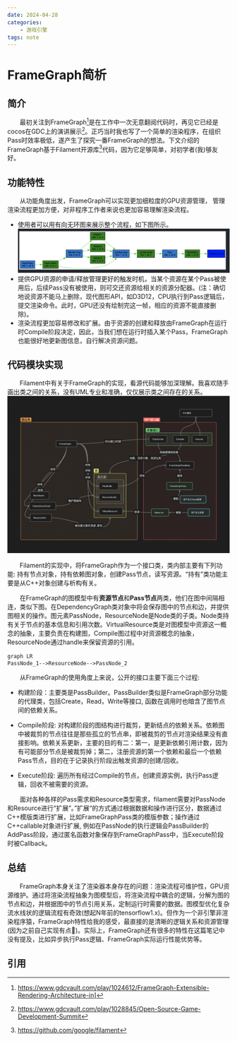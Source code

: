 ```yaml
---
date: 2024-04-28
categories:
    - 游戏引擎
tags: note
---
```


# FrameGraph简析
## 简介
&emsp;&emsp;最初关注到FrameGraph[^1]是在工作中一次无意翻阅代码时，再见它已经是cocos在GDC上的演讲展示[^2]。正巧当时我也写了一个简单的渲染程序，在组织Pass时效率极低，遂产生了探究一番FrameGraph的想法。下文介绍的FrameGraph基于Filament开源库[^3]代码，因为它足够简单，对初学者(我)够友好。
<!-- more -->

## 功能特性

&emsp;&emsp;从功能角度出发，FrameGraph可以实现更加细粒度的GPU资源管理，
管理渲染流程更加方便，对非程序工作者来说也更加容易理解渲染流程。
* 使用者可以用有向无环图来展示整个流程，如下图所示。![](./img/img_fg.png)
* 提供GPU资源的申请/释放管理更好的触发时机，当某个资源在某个Pass被使用后，后续Pass没有被使用，则可交还资源给相关的资源分配器。(注：确切地说资源不能马上删除，现代图形API，如D3D12，CPU执行到Pass逻辑后，提交渲染命令。此时，GPU还没有绘制完这一帧，相应的资源不能直接删除)。
* 渲染流程更加容易修改和扩展。由于资源的创建和释放由FrameGraph在运行时Compile阶段决定，因此，当我们想在运行时插入某个Pass，FrameGraph也能很好地更新图信息，自行解决资源问题。

## 代码模块实现
&emsp;&emsp;Filament中有关于FrameGraph的实现，看源代码能够加深理解。我喜欢随手画出类之间的关系，没有UML专业和准确，仅仅展示类之间存在的关系。![](img/FrameGraph.png)

&emsp;&emsp;Filament的实现中，将FrameGraph作为一个接口类，类内部主要有下列功能: 持有节点对象，持有依赖图对象，创建Pass节点，读写资源。“持有”类功能主要是从C++对象创建与析构有关。

&emsp;&emsp;在FrameGraph的图模型中有**资源节点**和**Pass节点**两类，他们在图中间隔相连，类似下图。在DependencyGraph类对象中将会保存图中的节点和边，并提供图相关的操作。图元素PassNode，ResourceNode是Node类的子类。Node类持有关于节点的基本信息和引用次数。VirtualResource类是对图模型中资源这一概念的抽象，主要负责在构建图，Compile图过程中对资源概念的抽象，ResourceNode通过handle来保留资源的引用。
```mermaid
graph LR
PassNode_1-->ResourceNode-->PassNode_2
```

&emsp;&emsp;从FrameGraph的使用角度上来说，公开的接口主要下面三个过程:

* 构建阶段：主要类是PassBuilder。PassBuilder类似是FrameGraph部分功能的代理类，包括Create，Read，Write等接口, 函数在调用时也暗含了图节点间的依赖关系。

* Compile阶段: 对构建阶段的图结构进行裁剪，更新结点的依赖关系。依赖图中被裁剪的节点往往是那些孤立的节点串，即被裁剪的节点对渲染结果没有直接影响。依赖关系更新，主要的目的有二：第一，是更新依赖引用计数，因为有可能部分节点是被裁剪掉；第二，注册资源的第一个依赖和最后一个依赖Pass节点，目的在于记录执行阶段出触发资源的创建/回收。

* Execute阶段: 遍历所有经过Compile的节点，创建资源实例，执行Pass逻辑，回收不被需要的资源。

&emsp;&emsp;面对各种各样的Pass需求和Resource类型需求，filament需要对PassNode和Resource进行“扩展”。”扩展“的方式通过根据数据和操作进行区分，数据通过C++模版类进行扩展，比如FrameGraphPass类的模版参数；操作通过C++callable对象进行扩展, 例如在PassNode的执行逻辑会PassBuilder的AddPass阶段，通过匿名函数对象保存到FrameGraphPass中，当Execute阶段时被Callback。

## 总结
&emsp;&emsp;FrameGraph本身关注了渲染器本身存在的问题：渲染流程可维护性，GPU资源维护。通过将渲染流程抽象为图模型后，将渲染流程中耦合的逻辑，分解为图的节点和边，并根据图中的节点引用关系，定制运行时需要的数据。图模型优化复杂流水线状的逻辑流程有奇效(想起N年前的tensorflow1.x)。但作为一个非引擎非渲染程序猿，FrameGraph特性给我的感受，最直接的是清晰的逻辑关系和资源管理(因为之前自己实现有点🥬)。实际上，FrameGraph还有很多的特性在这篇笔记中没有提及，比如异步执行Pass逻辑、FrameGraph实际运行性能优势等。

## 引用
[^1]: https://www.gdcvault.com/play/1024612/FrameGraph-Extensible-Rendering-Architecture-in]
[^2]: https://www.gdcvault.com/play/1028845/Open-Source-Game-Development-Summit
[^3]: https://github.com/google/filament


